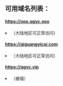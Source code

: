 ## 可用域名列表：
#### https://ooo.qgyc.ooo
<li>（大陆地区可正常访问）</li>

#### https://qiguangyicai.com
<li>（大陆地区可正常访问）</li>


#### https://qgyc.vip
<li>（被墙）</li>

